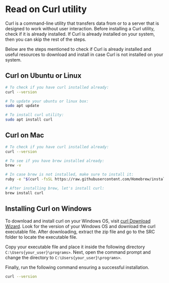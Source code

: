 # Read on Curl utility

Curl is a command-line utility that transfers data from or to a server that is designed to work without user interaction. Before installing a Curl utility, check if it is already installed. If Curl is already installed on your system, then you can skip the rest of the steps.

Below are the steps mentioned to check if Curl is already installed and useful resources to download and install in case Curl is not installed on your system. 

## Curl on Ubuntu or Linux

```bash
# To check if you have curl installed already:
curl --version

# To update your ubuntu or linux box:
sudo apt update

# To install curl utility:
sudo apt install curl
```

## Curl on Mac

```bash
# To check if you have curl installed already:
curl --version

# To see if you have brew installed already:
brew -v

# In case brew is not installed, make sure to install it:
ruby -e "$(curl -fsSL https://raw.githubusercontent.com/Homebrew/install/master/install)" < /dev/null 2> /dev/null

# After installing brew, let's install curl:
brew install curl
```

## Installing Curl on Windows

To download and install curl on your Windows OS, visit [curl Download Wizard](https://curl.se/dlwiz/?type=bin). Look for the version of your Windows OS and download the curl executable file. After downloading, extract the zip file and go to the SRC folder to locate the executable file.

Copy your executable file and place it inside the following directory `C:\Users{your_user}\programs>`. Next, open the command prompt and change the directory to `C:\Users{your_user}\programs>`.

Finally, run the following command ensuring a successful installation.

```bash
curl --version
```